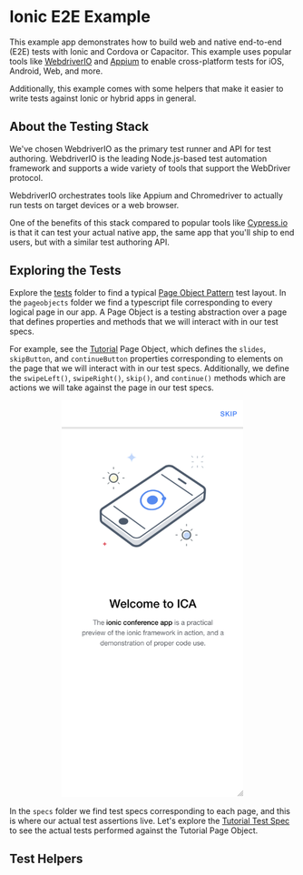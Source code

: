 # Ionic E2E Example

This example app demonstrates how to build web and native end-to-end (E2E) tests with Ionic and Cordova or Capacitor. This example uses popular tools like [WebdriverIO](https://webdriver.io) and [Appium](https://appium.io) to enable cross-platform tests for iOS, Android, Web, and more.

Additionally, this example comes with some helpers that make it easier to write tests against Ionic or hybrid apps in general.

## About the Testing Stack

We've chosen WebdriverIO as the primary test runner and API for test authoring. WebdriverIO is the leading Node.js-based test automation framework and supports a wide variety of tools that support the WebDriver protocol.

WebdriverIO orchestrates tools like Appium and Chromedriver to actually run tests on target devices or a web browser.

One of the benefits of this stack compared to popular tools like [Cypress.io](https://cypress.io) is that it can test your actual native app, the same app that you'll ship to end users, but with a similar test authoring API.

## Exploring the Tests

Explore the [tests](https://github.com/ionic-team/ionic-e2e-example/tree/main/tests) folder to find a typical [Page Object Pattern](https://webdriver.io/docs/pageobjects/) test layout. In the `pageobjects` folder we find a typescript file corresponding to every logical page in our app. A Page Object is a testing abstraction over a page that defines properties and methods that we will interact with in our test specs.

For example, see the [Tutorial](https://github.com/ionic-team/ionic-e2e-example/blob/main/tests/pageobjects/tutorial.page.ts) Page Object, which defines the `slides`, `skipButton`, and `continueButton` properties corresponding to elements on the page that we will interact with in our test specs. Additionally, we define the `swipeLeft()`, `swipeRight()`, `skip()`, and `continue()` methods which are actions we will take against the page in our test specs.

<p align="center">
  <img src="docs/tutorial-page.png" width="320" />
</p>

In the `specs` folder we find test specs corresponding to each page, and this is where our actual test assertions live. Let's explore the [Tutorial Test Spec](https://github.com/ionic-team/ionic-e2e-example/blob/main/tests/specs/app.tutorial.spec.ts) to see the actual tests performed against the Tutorial Page Object.

## Test Helpers
